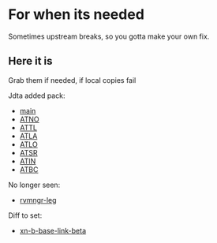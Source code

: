 # For when its needed

Sometimes upstream breaks, so you gotta make your own fix.

## Here it is

Grab them if needed, if local copies fail

Jdta added pack:

- [main](https://github.com/TreadedAzureMeasures/bkup-apps-andr-gos/src/bin/jdta-mn.apk)
- [ATNO](https://github.com/TreadedAzureMeasures/bkup-apps-andr-gos/src/bin/jdta-atno.apk)
- [ATTL](https://github.com/TreadedAzureMeasures/bkup-apps-andr-gos/src/bin/jdta-attl.apk)
- [ATLA](https://github.com/TreadedAzureMeasures/bkup-apps-andr-gos/src/bin/jdta-atla.apk)
- [ATLO](https://github.com/TreadedAzureMeasures/bkup-apps-andr-gos/src/bin/jdta-alto.apk)
- [ATSR](https://github.com/TreadedAzureMeasures/bkup-apps-andr-gos/src/bin/jdta-atsr.apk)
- [ATIN](https://github.com/TreadedAzureMeasures/bkup-apps-andr-gos/src/bin/jdta-atin.apk)
- [ATBC](https://github.com/TreadedAzureMeasures/bkup-apps-andr-gos/src/bin/jdta-atbc.apk)

No longer seen:

- [rvmngr-leg](https://github.com/TreadedAzureMeasures/bkup-apps-andr-gos/src/bin/rvmngr-leg.apk)

Diff to set:
- [xn-b-base-link-beta](https://y.gy/50g0)

